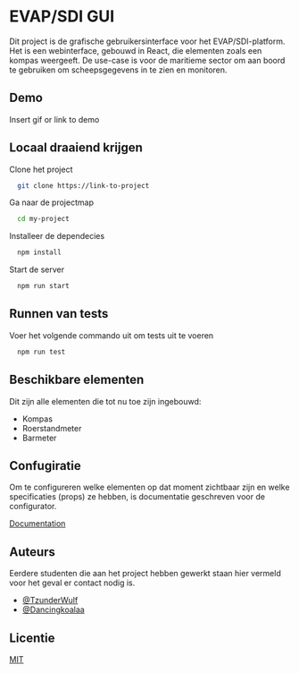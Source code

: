 
# EVAP/SDI GUI

Dit project is de grafische gebruikersinterface voor het EVAP/SDI-platform. Het is een webinterface, gebouwd in React, die elementen zoals een kompas weergeeft. De use-case is voor de maritieme sector om aan boord te gebruiken om scheepsgegevens in te zien en monitoren.

## Demo

Insert gif or link to demo


## Locaal draaiend krijgen

Clone het project

```bash
  git clone https://link-to-project
```

Ga naar de projectmap

```bash
  cd my-project
```

Installeer de dependecies

```bash
  npm install
```

Start de server

```bash
  npm run start
```


## Runnen van tests

Voer het volgende commando uit om tests uit te voeren

```bash
  npm run test
```


## Beschikbare elementen

Dit zijn alle elementen die tot nu toe zijn ingebouwd:

- Kompas
- Roerstandmeter
- Barmeter

## Confugiratie

Om te configureren welke elementen op dat moment zichtbaar zijn en welke specificaties (props) ze hebben, is documentatie geschreven voor de configurator.

[Documentation](https://linktodocumentation)


## Auteurs

Eerdere studenten die aan het project hebben gewerkt staan hier vermeld voor het geval er contact nodig is.

- [@TzunderWulf](https://www.github.com/tzunderwulf)
- [@Dancingkoalaa](https://www.github.com/Dancingkoalaa)


## Licentie

[MIT](https://choosealicense.com/licenses/mit/)

